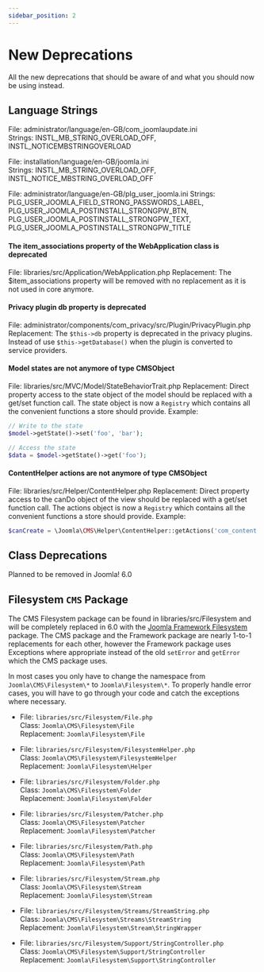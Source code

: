 ```yaml
---
sidebar_position: 2
---
```


New Deprecations
================

All the new deprecations that should be aware of and what you should now be using instead.

## Language Strings

File: administrator/language/en-GB/com_joomlaupdate.ini  
Strings: INSTL_MB_STRING_OVERLOAD_OFF, INSTL_NOTICEMBSTRINGOVERLOAD

File: installation/language/en-GB/joomla.ini  
Strings: INSTL_MB_STRING_OVERLOAD_OFF, INSTL_NOTICE_MBSTRING_OVERLOAD_OFF

File: administrator/language/en-GB/plg_user_joomla.ini
Strings: PLG_USER_JOOMLA_FIELD_STRONG_PASSWORDS_LABEL, PLG_USER_JOOMLA_POSTINSTALL_STRONGPW_BTN, PLG_USER_JOOMLA_POSTINSTALL_STRONGPW_TEXT, PLG_USER_JOOMLA_POSTINSTALL_STRONGPW_TITLE

#### The item_associations property of the WebApplication class is deprecated

File: libraries/src/Application/WebApplication.php
Replacement: The $item_associations property will be removed with no replacement as it is not used in core anymore.

#### Privacy plugin db property is deprecated

File: administrator/components/com_privacy/src/Plugin/PrivacyPlugin.php
Replacement: The `$this->db` property is deprecated in the privacy plugins. Instead of use `$this->getDatabase()` when the plugin is converted to service providers.

#### Model states are not anymore of type CMSObject

File: libraries/src/MVC/Model/StateBehaviorTrait.php
Replacement: Direct property access to the state object of the model should be replaced with a get/set function call. The state object is now a `Registry` which contains all the convenient functions a store should provide.
Example:
```php
// Write to the state
$model->getState()->set('foo', 'bar');

// Access the state
$data = $model->getState()->get('foo');
```

#### ContentHelper actions are not anymore of type CMSObject

File: libraries/src/Helper/ContentHelper.php
Replacement: Direct property access to the canDo object of the view should be replaced with a get/set function call. The actions object is now a `Registry` which contains all the convenient functions a store should provide.
Example:
```php
$canCreate = \Joomla\CMS\Helper\ContentHelper::getActions('com_content')->get('core.create');
```

## Class Deprecations

Planned to be removed in Joomla! 6.0

## Filesystem `CMS` Package
The CMS Filesystem package can be found in libraries/src/Filesystem and will be completely replaced in 6.0 with the [Joomla Framework Filesystem](https://github.com/joomla-framework/filesystem) package. The CMS package and the Framework package are nearly 1-to-1 replacements for each other, however the Framework package uses Exceptions where appropriate instead of the old `setError` and `getError` which the CMS package uses.

In most cases you only have to change the namespace from `Joomla\CMS\Filesystem\*` to `Joomla\Filesystem\*`. To properly handle error cases, you will have to go through your code and catch the exceptions where necessary.

* File: `libraries/src/Filesystem/File.php`<br/>
  Class: `Joomla\CMS\Filesystem\File`<br/>
  Replacement: `Joomla\Filesystem\File`

* File: `libraries/src/Filesystem/FilesystemHelper.php`<br/>
  Class: `Joomla\CMS\Filesystem\FilesystemHelper`<br/>
  Replacement: `Joomla\Filesystem\Helper`

* File: `libraries/src/Filesystem/Folder.php`<br/>
  Class: `Joomla\CMS\Filesystem\Folder`<br/>
  Replacement: `Joomla\Filesystem\Folder`

* File: `libraries/src/Filesystem/Patcher.php`<br/>
  Class: `Joomla\CMS\Filesystem\Patcher`<br/>
  Replacement: `Joomla\Filesystem\Patcher`

* File: `libraries/src/Filesystem/Path.php`<br/>
  Class: `Joomla\CMS\Filesystem\Path`<br/>
  Replacement: `Joomla\Filesystem\Path`

* File: `libraries/src/Filesystem/Stream.php`<br/>
  Class: `Joomla\CMS\Filesystem\Stream`<br/>
  Replacement: `Joomla\Filesystem\Stream`

* File: `libraries/src/Filesystem/Streams/StreamString.php`<br/>
  Class: `Joomla\CMS\Filesystem\Streams\StreamString`<br/>
  Replacement: `Joomla\Filesystem\Stream\StringWrapper`

* File: `libraries/src/Filesystem/Support/StringController.php`<br/>
  Class: `Joomla\CMS\Filesystem\Support/StringController`<br/>
  Replacement: `Joomla\Filesystem\Support\StringController`

